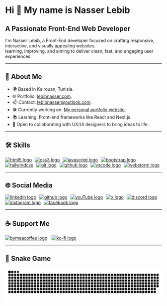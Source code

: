 <h1>Hi 👋 My name is Nasser Lebib</h1>
<h2>A Passionate Front-End Web Developer</h2>
<p>I'm Nasser Lebib, a Front-End developer focused on crafting responsive, interactive, and visually appealing websites.<br>learning, improving, and aiming to deliver clean, fast, and engaging user experiences.</p>
<hr>
<h2>📄 About Me</h2>
<ul>
    <li>🌍 Based in Kairouan, Tunisia.</li>
    <li>🌐 Portfolio: <a href="https://lebibnasser.com">lebibnasser.com</a>.</li>
    <li>📫 Contact: <a href="mailto:lebibnasser@outlook.com">lebibnasser@outlook.com</a>.</li>
    <li>🛠️ Currently working on: <a href="https://lebibnasser.com">My personal portfolio website</a>.</li>
    <li>📚 Learning: Front-end frameworks like React and Next.js.</li>
    <li>🤝 Open to collaborating with UX/UI designers to bring ideas to life.</li>
</ul>
<hr>
<h2>🛠 Skills</h2>
<div>
    <a href="https://developer.mozilla.org/en-US/docs/Web/HTML"><img src="https://skills.syvixor.com/api/icons?i=html" alt="html5 logo"/></a>
    <img width="2">
    <a href="https://developer.mozilla.org/en-US/docs/Web/CSS"><img src="https://skills.syvixor.com/api/icons?i=css3" alt="css3 logo"/></a>        
    <img width="2">
    <a href="https://developer.mozilla.org/en-US/docs/Web/JavaScript"><img src="https://skills.syvixor.com/api/icons?i=js" alt="javascript logo"/></a>
    <img width="2">
    <a href="https://getbootstrap.com"><img src="https://skills.syvixor.com/api/icons?i=bootstrap" alt="bootstrap logo"/></a>
    <img width="2">
    <a href="https://tailwindcss.com"><img src="https://skills.syvixor.com/api/icons?i=tailwindcss" alt="tailwindcss"/></a>
    <img width="2">
    <a href="https://git-scm.com"><img src="https://skills.syvixor.com/api/icons?i=git" alt="git logo"/></a>
    <img width="2">
    <a href="https://github.com"><img src="https://skills.syvixor.com/api/icons?i=github" alt="github logo"/></a>
    <img width="2">
    <a href="https://code.visualstudio.com"><img src="https://skills.syvixor.com/api/icons?i=vscode" alt="vscode logo"/></a>
    <img width="2">
    <a href="https://www.jetbrains.com/webstorm"><img src="https://skills.syvixor.com/api/icons?i=webstorm" alt="webstorm logo"/></a>
</div>
<hr>
<h2>🌐 Social Media</h2>
<div>
    <a href="https://linkedin.com/in/lebibnasser"><img src="https://skills.syvixor.com/api/icons?i=linkedin" alt="linkedin logo"/></a>
    <img width="2">
    <a href="https://github.com/lebibnasser"><img src="https://skills.syvixor.com/api/icons?i=github" alt="github logo"/></a>
    <img width="2">
    <a href="https://youtube.com/@lebibnasserx"><img src="https://skills.syvixor.com/api/icons?i=youtube" alt="youTube logo"/></a>
    <img width="2">
    <a href="https://x.com/lebibnasser"><img src="https://skills.syvixor.com/api/icons?i=x" alt="x logo"/></a>
    <img width="2">
    <a href="https://discord.gg/38q3tVq5wd"><img src="https://skills.syvixor.com/api/icons?i=discord" alt="discord logo"/></a>
    <img width="2">
    <a href="https://instagram.com/lebibnasser"><img src="https://skills.syvixor.com/api/icons?i=instagram" alt="instagram logo"/></a>
    <img width="2">
    <a href="https://facebook.com/lebibnasserx"><img src="https://skills.syvixor.com/api/icons?i=facebook" alt="facebook logo"/></a>
</div>
<hr>
<h2>☕ Support Me</h3>
<div>
    <a href="https://buymeacoffee.com/lebibnasser"><img src="https://cdn.buymeacoffee.com/buttons/v2/default-yellow.png" height="60" width="252" alt="bymeacoffee logo"/></a>
    <img width="6"><img>
    <a href="https://ko-fi.com/lebibnasser"><img src="https://storage.ko-fi.com/cdn/kofi3.png?v=3" height="60" width="252" alt="ko-fi logo"/></a>
</div>
<hr>
<h2>🐍 Snake Game</h2>
<picture>
  <source media="(prefers-color-scheme: dark)" srcset="https://raw.githubusercontent.com/platane/platane/output/github-contribution-grid-snake-dark.svg">
  <source media="(prefers-color-scheme: light)" srcset="https://raw.githubusercontent.com/platane/platane/output/github-contribution-grid-snake.svg">
  <img alt="github contribution grid snake animation" src="https://raw.githubusercontent.com/platane/platane/output/github-contribution-grid-snake.svg">
</picture>
